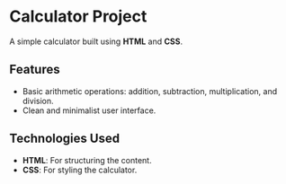
# Calculator Project

A simple  calculator built using **HTML** and **CSS**.

## Features
- Basic arithmetic operations: addition, subtraction, multiplication, and division.
- Clean and minimalist user interface.

## Technologies Used
- **HTML**: For structuring the content.
- **CSS**: For styling the calculator.
